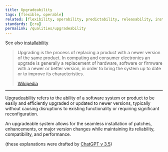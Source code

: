 ```yaml
---
title: Upgradeability
tags: [flexible, operable]
related: [flexibility, operability, predictability, releasability, installability]
standards: [cra]
permalink: /qualities/upgradeability
---
```



See also [installability](/qualities/installability)

>Upgrading is the process of replacing a product with a newer version of the same product. 
>In computing and consumer electronics an upgrade is generally a replacement of hardware, software or firmware with a newer or better version, in order to bring the system up to date or to improve its characteristics. 
>
>[Wikipedia](https://en.wikipedia.org/wiki/Upgrade)

---

Upgradeability refers to the ability of a software system or product to be easily and efficiently upgraded or updated to newer versions, typically without causing disruptions to existing functionality or requiring significant reconfiguration. 

An upgradeable system allows for the seamless installation of patches, enhancements, or major version changes while maintaining its reliability, compatibility, and performance. 

(these explanations were drafted by [ChatGPT v 3.5](/chat.openai.com))